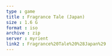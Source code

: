 ```yaml
---
type : game
title : Fragrance Tale (Japan)
size : 1.6 G
format : iso
archive : zip
server : myrient
link2 : Fragrance%20Tale%20%28Japan%29
---
```

